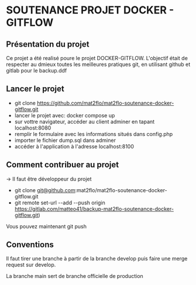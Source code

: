 # SOUTENANCE PROJET DOCKER - GITFLOW

## Présentation du projet

Ce projet a été realisé poure le projet DOCKER-GITFLOW.
L'objectif était de respecter au dmieux toutes les meilleures pratiques git, en utilisant github et gitlab pour le backup.ddf

## Lancer le projet

- git clone https://github.com/mat2flo/mat2flo-soutenance-docker-gitflow.git
- lancer le projet avec: docker compose up
- sur vottre navigateur, accéder au client adminer en tapant localhost:8080
- remplir le formulaire avec les informations situés dans config.php
- importer le fichier dump.sql dans adminer
- accéder à l'application à l'adresse localhost:8100

## Comment contribuer au projet

-> Il faut être développeur du projet

- git clone git@github.com:mat2flo/mat2flo-soutenance-docker-gitflow.git
- git remote set-url --add --push origin https://gitlab.com/matteo41/backup-mat2flo-soutenance-docker-gitflow.git)

Vous pouvez maintenant git push

## Conventions

Il faut tirer une branche à partir de la branche develop puis faire une merge request sur develop.

La branche main sert de branche officielle de production

